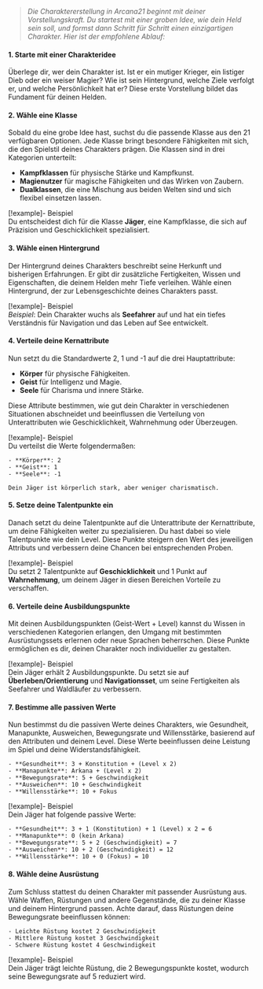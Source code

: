 >*Die Charaktererstellung in Arcana21 beginnt mit deiner Vorstellungskraft. Du startest mit einer groben Idee, wie dein Held sein soll, und formst dann Schritt für Schritt einen einzigartigen Charakter. Hier ist der empfohlene Ablauf:*  
  
#### 1. **Starte mit einer Charakteridee**    
Überlege dir, wer dein Charakter ist. Ist er ein mutiger Krieger, ein listiger Dieb oder ein weiser Magier? Wie ist sein Hintergrund, welche Ziele verfolgt er, und welche Persönlichkeit hat er? Diese erste Vorstellung bildet das Fundament für deinen Helden.  
  
  
#### 2. **Wähle eine Klasse**    
Sobald du eine grobe Idee hast, suchst du die passende Klasse aus den 21 verfügbaren Optionen. Jede Klasse bringt besondere Fähigkeiten mit sich, die den Spielstil deines Charakters prägen. Die Klassen sind in drei Kategorien unterteilt:  
  
- **Kampfklassen** für physische Stärke und Kampfkunst.  
- **Magienutzer** für magische Fähigkeiten und das Wirken von Zaubern.  
- **Dualklassen**, die eine Mischung aus beiden Welten sind und sich flexibel einsetzen lassen.  
  
[!example]- Beispiel   
    Du entscheidest dich für die Klasse **Jäger**, eine Kampfklasse, die sich auf Präzision und Geschicklichkeit spezialisiert.  
  
  
#### 3. **Wähle einen Hintergrund**    
Der Hintergrund deines Charakters beschreibt seine Herkunft und bisherigen Erfahrungen. Er gibt dir zusätzliche Fertigkeiten, Wissen und Eigenschaften, die deinem Helden mehr Tiefe verleihen. Wähle einen Hintergrund, der zur Lebensgeschichte deines Charakters passt.  
  
[!example]- Beispiel   
    _Beispiel_: Dein Charakter wuchs als **Seefahrer** auf und hat ein tiefes Verständnis für Navigation und das Leben auf See entwickelt.  
  
  
#### 4. **Verteile deine Kernattribute**    
Nun setzt du die Standardwerte 2, 1 und -1 auf die drei Hauptattribute:  
  
- **Körper** für physische Fähigkeiten.  
- **Geist** für Intelligenz und Magie.  
- **Seele** für Charisma und innere Stärke.  
  
Diese Attribute bestimmen, wie gut dein Charakter in verschiedenen Situationen abschneidet und beeinflussen die Verteilung von Unterattributen wie Geschicklichkeit, Wahrnehmung oder Überzeugen.  
  
[!example]- Beispiel   
    Du verteilst die Werte folgendermaßen:  
      
    - **Körper**: 2  
    - **Geist**: 1  
    - **Seele**: -1    
      
    Dein Jäger ist körperlich stark, aber weniger charismatisch.  
  
  
#### 5. **Setze deine Talentpunkte ein**    
Danach setzt du deine Talentpunkte auf die Unterattribute der Kernattribute, um deine Fähigkeiten weiter zu spezialisieren. Du hast dabei so viele Talentpunkte wie dein Level. Diese Punkte steigern den Wert des jeweiligen Attributs und verbessern deine Chancen bei entsprechenden Proben.  
  
[!example]- Beispiel   
    Du setzt 2 Talentpunkte auf **Geschicklichkeit** und 1 Punkt auf **Wahrnehmung**, um deinem Jäger in diesen Bereichen Vorteile zu verschaffen.  
  
  
#### 6. **Verteile deine Ausbildungspunkte**    
Mit deinen Ausbildungspunkten (Geist-Wert + Level) kannst du Wissen in verschiedenen Kategorien erlangen, den Umgang mit bestimmten Ausrüstungssets erlernen oder neue Sprachen beherrschen. Diese Punkte ermöglichen es dir, deinen Charakter noch individueller zu gestalten.  
  
[!example]- Beispiel   
    Dein Jäger erhält 2 Ausbildungspunkte. Du setzt sie auf **Überleben/Orientierung** und **Navigationsset**, um seine Fertigkeiten als Seefahrer und Waldläufer zu verbessern.  
  
  
#### 7. **Bestimme alle passiven Werte**    
Nun bestimmst du die passiven Werte deines Charakters, wie Gesundheit, Manapunkte, Ausweichen, Bewegungsrate und Willensstärke, basierend auf den Attributen und deinem Level. Diese Werte beeinflussen deine Leistung im Spiel und deine Widerstandsfähigkeit.  
  
    - **Gesundheit**: 3 + Konstitution + (Level x 2)  
    - **Manapunkte**: Arkana + (Level x 2)  
    - **Bewegungsrate**: 5 + Geschwindigkeit  
    - **Ausweichen**: 10 + Geschwindigkeit  
    - **Willensstärke**: 10 + Fokus  
      
[!example]- Beispiel   
	Dein Jäger hat folgende passive Werte:  
      
    - **Gesundheit**: 3 + 1 (Konstitution) + 1 (Level) x 2 = 6  
    - **Manapunkte**: 0 (kein Arkana)  
    - **Bewegungsrate**: 5 + 2 (Geschwindigkeit) = 7  
    - **Ausweichen**: 10 + 2 (Geschwindigkeit) = 12  
    - **Willensstärke**: 10 + 0 (Fokus) = 10  
  
  
#### 8. **Wähle deine Ausrüstung**    
Zum Schluss stattest du deinen Charakter mit passender Ausrüstung aus. Wähle Waffen, Rüstungen und andere Gegenstände, die zu deiner Klasse und deinem Hintergrund passen. Achte darauf, dass Rüstungen deine Bewegungsrate beeinflussen können:  
      
    - Leichte Rüstung kostet 2 Geschwindigkeit  
    - Mittlere Rüstung kostet 3 Geschwindigkeit  
    - Schwere Rüstung kostet 4 Geschwindigkeit  
  
   [!example]- Beispiel   
	   Dein Jäger trägt leichte Rüstung, die 2 Bewegungspunkte kostet, wodurch seine Bewegungsrate auf 5 reduziert wird.